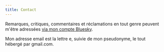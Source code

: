 ```yaml
---
title: Contact
---
```


Remarques, critiques, commentaires et réclamations en tout genre peuvent m'être
adressées [via mon compte
Bluesky](https://bsky.app/profile/raveline.bsky.social).

Mon adresse email est la lettre e, suivie de mon pseudonyme, le tout hébergé
par gmail.com.
